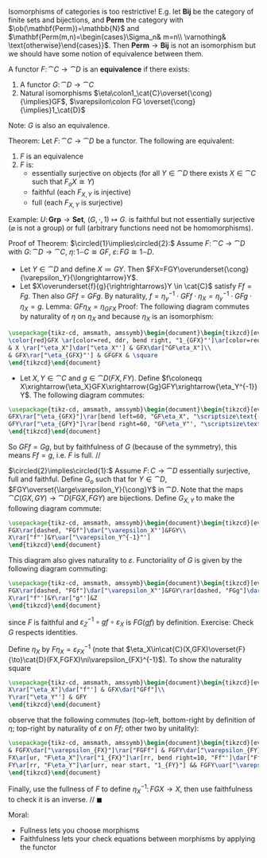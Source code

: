 Isomorphisms of categories is too restrictive! E.g. let $\mathbf{Bij}$ be the category of finite sets and bijections, and $\mathbf{Perm}$ the category with $\ob(\mathbf{Perm})=\mathbb{N}$ and $\mathbf{Perm(m,n)=\begin{cases}\Sigma_n& m=n\\ \varnothing& \text{otherwise}\end{cases}}$. Then $\mathbf{Perm}\to\mathbf{Bij}$ is not an isomorphism but we should have some notion of equivalence between them.

A functor $F\colon \cat{C}\to \cat{D}$ is an **equivalence** if there exists:
1. A functor $G\colon \cat{D}\to \cat{C}$
2. Natural isomorphisms $\eta\colon1_\cat{C}\overset{\cong}{\implies}GF$, $\varepsilon\colon FG \overset{\cong}{\implies}1_\cat{D}$

Note: $G$ is also an equivalence.

Theorem:
Let $F\colon \cat{C}\to \cat{D}$ be a functor. The following are equivalent:
1. $F$ is an equivalence
2. $F$ is:
    - essentially surjective on objects (for all $Y\in\cat{D}$ there exists ${} X\in\cat{C}$ such that $F_oX\cong Y$)
    - faithful (each $F_{X,Y}$ is injective)
    - full (each $F_{X,Y}$ is surjective)

Example:
$U\colon\mathbf{Grp}\to \mathbf{Set}$, $(G,\cdot,1)\mapsto G$. is faithful but not essentially surjective ($\varnothing$ is not a group) or full (arbitrary functions need not be homomorphisms).

Proof of Theorem:
$\circled{1}\implies\circled{2}:$ Assume $F\colon \cat{C}\to \cat{D}$ with $G\colon \cat{D}\to \cat{C}$, $\eta\colon 1_\cat{C}\cong GF$, $\varepsilon\colon FG\cong 1_\cat{D}$.
- Let $Y\in\cat{D}$ and define $X\coloneqq GY$. Then $FX=FGY\overunderset{\cong}{\varepsilon_Y}{\longrightarrow}Y$.
- Let $X\overunderset{f}{g}{\rightrightarrows}Y \in \cat{C}$ satisfy $Ff=Fg$. Then also $GFf=GFg$. By naturality, $f=\eta_y^{-1}\cdot GFf\cdot \eta_X=\eta_y^{-1}\cdot GFg\cdot \eta_X=g$.
    Lemma: $GF\eta_X=\eta_{GFX}$
    Proof: The following diagram commutes by naturality of $\eta$ on $\eta_X$ and <span class=red>because</span> $\eta_X$ is an isomorphism:
```tikz
\usepackage{tikz-cd, amsmath, amssymb}\begin{document}\begin{tikzcd}[every label/.append style={font=\small}]
\color{red}GFX \ar[color=red, ddr, bend right, "1_{GFX}"']\ar[color=red, dr, "\eta_X^{-1}"]\ar[color=red, drr, bend left, "1_{GFX}"]\\
& X \rar["\eta_X"]\dar["\eta_X"'] & GFX\dar["GF\eta_X"]\\
& GFX\rar["\eta_{GFX}"'] & GFGFX & \square
\end{tikzcd}\end{document}
```
- Let $X,Y\in\cat{C}$ and $g\in\cat{D}(FX,FY)$. Define $f\coloneqq X\xrightarrow{\eta_X}GFX\xrightarrow{Gg}GFY\xrightarrow{\eta_Y^{-1}}Y$. The following diagram commutes:
```tikz
\usepackage{tikz-cd, amsmath, amssymb}\begin{document}\begin{tikzcd}[every label/.append style={font=\small}, column sep=huge, row sep=large]
GFX\rar["\eta_{GFX}"]\rar[bend left=60, "GF\eta_X", "\scriptsize\text{(lemma)}"']\dar["Gg"']\ar[dr, phantom, "\substack{\text{(naturality of }\\\eta\text{ on }Gg\text{)}}"] & GFGFX\dar["GFGg"]\\
GFY\rar["\eta_{GFY}"]\rar[bend right=60, "GF\eta_Y"', "\scriptsize\text{(lemma)}"] & GFGFY\\
\end{tikzcd}\end{document}
```
So $GFf=Gg$, but by faithfulness of $G$ (because of the symmetry), this means $Ff=g$, i.e. $F$ is full. //

$\circled{2}\implies\circled{1}:$ Assume $F\colon C\to\cat{D}$ essentially surjective, full and faithful. Define $G_o$ such that for $Y\in\cat{D}$, $FGY\overset{\large\varepsilon_Y}{\cong}Y$ in $\cat{D}$. Note that the maps $\cat{C}(GX,GY)\to\cat{D}(FGX,FGY)$ are bijections. Define $G_{X,Y}$ to make the following diagram commute:
```tikz
\usepackage{tikz-cd, amsmath, amssymb}\begin{document}\begin{tikzcd}[every label/.append style={font=\small}]
FGX\rar[dashed, "FGf"]\dar["\varepsilon_X"']&FGY\\
X\rar["f"']&Y\uar["\varepsilon_Y^{-1}"']
\end{tikzcd}\end{document}
```
This diagram also gives naturality to $\varepsilon$. Functoriality of $G$ is given by the following diagram commuting:
```tikz
\usepackage{tikz-cd, amsmath, amssymb}\begin{document}\begin{tikzcd}[every label/.append style={font=\small}]
FGX\rar[dashed, "FGf"]\dar["\varepsilon_X"']&FGY\rar[dashed, "FGg"]\dar["\varepsilon_Y"']&FGZ\dar["\varepsilon_Z"]\\
X\rar["f"']&Y\rar["g"']&Z
\end{tikzcd}\end{document}
```
since $F$ is faithful and ${} \varepsilon_Z^{-1}\circ gf\circ\varepsilon_X {}$ is $FG(gf)$ by definition. Exercise: Check $G$ respects identities.

Define $\eta_X$ by $F\eta_X=\varepsilon_{FX}^{-1}$ (note that $\eta_X\in\cat{C}(X,GFX)\overset{F}{\to}\cat{D}(FX,FGFX)\ni\varepsilon_{FX}^{-1}$). To show the naturality square
```tikz
\usepackage{tikz-cd, amsmath, amssymb}\begin{document}\begin{tikzcd}[every label/.append style={font=\small}]
X\rar["\eta_X"]\dar["f"'] & GFX\dar["GFf"]\\
Y\rar["\eta_Y"'] & GFY
\end{tikzcd}\end{document}
```
observe that the following commutes (top-left, bottom-right by definition of $\eta$; top-right by naturality of $\varepsilon$ on $Ff$; other two by unitality):
```tikz
\usepackage{tikz-cd, amsmath, amssymb}\begin{document}\begin{tikzcd}[every label/.append style={font=\small}, column sep=huge, row sep=huge]
& FGFX\dar["\varepsilon_{FX}"]\rar["FGFf"] & FGFY\dar["\varepsilon_{FY}"]\\
FX\ar[ur, "F\eta_X"]\rar["1_{FX}"]\ar[rr, bend right=10, "Ff"']\dar["Ff"] & FX\rar["Ff"] & FY\\
FY\ar[rr, "F\eta_Y"]\ar[urr, near start, "1_{FY}"] && FGFY\uar["\varepsilon_{FY}"']
\end{tikzcd}\end{document}
```
Finally, use the fullness of $F$ to define $\eta_X^{-1}\colon FGX\to X$, then use faithfulness to check it is an inverse. // $\blacksquare$

Moral:
- Fullness lets you choose morphisms
- Faithfulness lets your check equations between morphisms by applying the functor